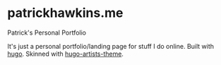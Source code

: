patrickhawkins.me
=================

Patrick's Personal Portfolio

It's just a personal portfolio/landing page for stuff I do online. Built with [hugo](gohugo.io). Skinned with [hugo-artists-theme](https://github.com/digitalcraftsman/hugo-artists-theme).

